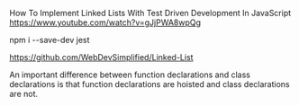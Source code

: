 How To Implement Linked Lists With Test Driven Development In JavaScript
https://www.youtube.com/watch?v=gJjPWA8wpQg

npm i --save-dev jest

https://github.com/WebDevSimplified/Linked-List

An important difference between function declarations and class declarations is that function declarations are hoisted and class declarations are not.
